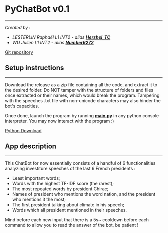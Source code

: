 # **PyChatBot v0.1**

____

*Created by :*
- *LESTERLIN Raphaël L1 INT2 - alias __<u>Hershel_TC</u>__*
- *WU Julien L1 INT2 - alias __<u>Number6272</u>__*

[Git repository](https://github.com/Herschel-The-Cauchois/pychatbot-Lesterlin-Wu-INT2)

## **Setup instructions**

____

Download the release as a zip file containing all the code, and extract it to the desired folder.
Do NOT tamper with the structure of folders and files once extracted or their names, which would break the program. Tampering with the speeches .txt file with non-unicode characters may also hinder the bot's capacities.

Once done, launch the program by running __<u>main.py</u>__ in any python console interpreter. You may now interact with the program :)

[Python Download](https://python/org/downloads/)

## **App description**

____

This ChatBot for now essentially consists of a handful of 6 functionalities analyzing investiture speeches of the last 6 French presidents :

- Least important words;
- Words with the highest TF-IDF score (the rarest);
- The most repeated words by president Chirac;
- Names of president who mentions the word nation, and the president who mentions it the most;
- The first president talking about climate in his speech;
- Words which all president mentioned in their speeches.

Mind before each new input that there is a 5s~ cooldown before each command to allow you to read the answer of the bot, be patient !